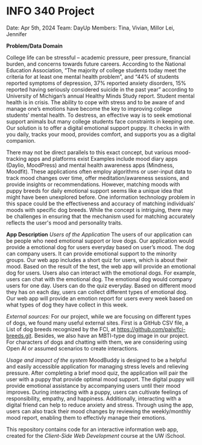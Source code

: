 # INFO 340 Project
Date: Apr 5th, 2024
Team: DayUp
Members: Tina, Vivian, Millor Lei, Jennifer

**Problem/Data Domain**

College life can be stressful – academic pressure, peer pressure, financial burden, and concerns towards future
careers. According to the National Education Association, “The majority of college students today meet the criteria for at least one mental health problem”, and “44% of students reported symptoms of depression, 37% reported anxiety disorders, 15% reported having seriously considered suicide in the past year” according to University of Michigan’s annual Healthy Minds Study report. Student mental health is in crisis. The ability to cope with stress and to be aware of and manage one’s emotions have become the key to improving college students’ mental health. To destress, an effective way is to seek emotional support animals but many college students face constraints in keeping one. Our solution is to offer a digital emotional support puppy. It checks in with you daily, tracks your mood, provides comfort, and supports you as a digital companion.

There may not be direct parallels to this exact concept, but various mood-tracking apps and platforms exist
Examples include mood diary apps (Daylio, MoodPress) and mental health awareness apps (Mindness, Moodfit). These applications often employ algorithms or user-input data to track mood changes over time, offer meditation/awareness sessions, and provide insights or recommendations. However, matching moods with puppy breeds for daily emotional support seems like a unique idea that might have been unexplored before. One information technology problem in this space could be the effectiveness and accuracy of matching individuals' moods with specific dog breeds. While the concept is intriguing, there may be challenges in ensuring that the mechanism used for matching accurately reflects the user's mood and personality traits.

**App Description**
*Users of the Application*
The users of our application can be people who need emotional support or love dogs. Our application would provide a emotional dog for users everyday based on user’s mood. The dog can company users. It can provide emotional support to the minority groups. Our web app includes a short quiz for users, which is about their mood. Based on the result of the test, the web app will provide an emotional dog for users. Users also can interact with the emotional dogs. For example, users can chat with the emotional dog. The emotional dog would company users for one day. Users can do the quiz everyday. Based on different mood they has on each day, users can collect different types of emotional dog. Our web app will provide an emotion report for users every week based on what types of dog they have collect in this week.

*External sources:*
For our project, while we are focusing on different types of dogs, we found many useful external sites. First is a GitHub CSV file, a List of dog breeds recognized by the FCI, at https://github.com/paiv/fci-breeds.git. Besides, we also have an MBTI-type dog image in our project. For characters of dogs and chatting with them, we are considering using Open AI or assumed scenarios to create interactions.

*Usage and impact of the system*
MoodBuddy is designed to be a helpful and easily accessible application for managing stress levels and relieving pressure. After completing a brief mood quiz, the application will pair the user with a puppy that provide optimal mood support. The digital puppy will provide emotional assistance by accompanying users until their mood improves. During interacting with a puppy, users can cultivate feelings of responsibility, empathy, and happiness. Additionally, interacting with a digital friend can help to reduce anxiety and stress. Through using the app, users can also track their mood changes by reviewing the weekly/monthly mood report, enabling them to effectivly manage their emotions.


This repository contains code for an interactive information web app, created for the _Client-Side Web Development_ course at the UW iSchool.
